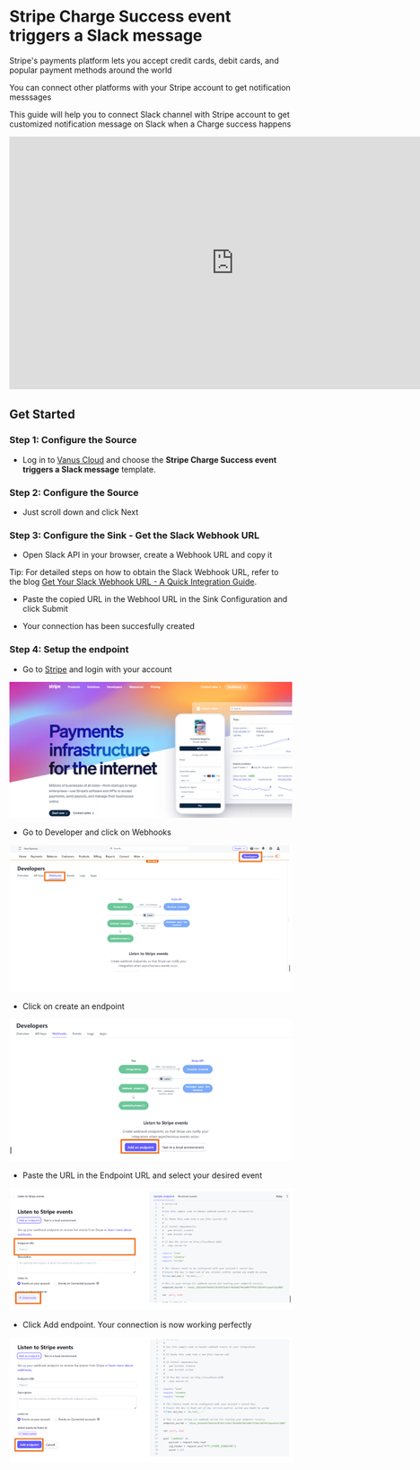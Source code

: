 # Stripe Charge Success event triggers a Slack message

Stripe's payments platform lets you accept credit cards, debit cards, and popular payment methods around the world

You can connect other platforms with your Stripe account to get notification messsages

This guide will help you to connect Slack channel with Stripe account to get customized notification message on Slack when a Charge success happens

<iframe width="800" height="450" src="https://www.youtube.com/embed/KXCgrPnPCqA" title="YouTube video player" frameBorder="0" allowFullScreen={true} allow="accelerometer; autoplay; clipboard-write; encrypted-media; gyroscope; picture-in-picture; web-share"></iframe>

## Get Started

### Step 1: Configure the Source

- Log in to [Vanus Cloud](https://cloud.vanus.ai/) and choose the **Stripe Charge Success event triggers a Slack message** template.

### Step 2: Configure the Source

- Just scroll down and click Next

### Step 3: Configure the Sink - Get the Slack Webhook URL

- Open Slack API in your browser, create a Webhook URL and copy it

Tip: For detailed steps on how to obtain the Slack Webhook URL, refer to the blog [Get Your Slack Webhook URL - A Quick Integration Guide](https://www.vanus.ai/blog/get-your-slack-webhook-url/).

- Paste the copied URL in the Webhool URL in the Sink Configuration and click Submit

- Your connection has been succesfully created

### Step 4: Setup the endpoint

- Go to [Stripe](https://stripe.com/en-in) and login with your account

![1.png](imgs/stripe-slack-1.PNG)

- Go to Developer and click on Webhooks

![2.png](imgs/stripe-slack-2.PNG)

- Click on create an endpoint

![3.png](imgs/stripe-slack-3.PNG)

- Paste the URL in the Endpoint URL and select your desired event

![4.png](imgs/stripe-slack-4.PNG)

- Click Add endpoint. Your connection is now working perfectly

![5.png](imgs/stripe-slack-5.PNG)

